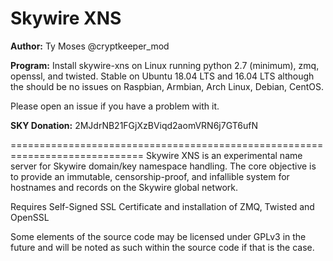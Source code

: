 # Skywire XNS
**Author:** Ty Moses @cryptkeeper_mod

**Program:**
Install skywire-xns on Linux running python 2.7 (minimum), zmq, openssl, 
and twisted. Stable on Ubuntu 18.04 LTS and 16.04 LTS 
although the should be no issues on Raspbian, Armbian, 
Arch Linux, Debian, CentOS. 

Please open an issue if you have a problem with it.

**SKY Donation:** 2MJdrNB21FGjXzBViqd2aomVRN6j7GT6ufN

=============================================================================
Skywire XNS is an experimental name server for Skywire domain/key namespace handling.
The core objective is to provide an immutable, censorship-proof, and infallible
system for hostnames and records on the Skywire global network.

Requires Self-Signed SSL Certificate and installation of ZMQ, Twisted and OpenSSL


Some elements of the source code may be licensed under
GPLv3 in the future and will be noted as such within 
the source code if that is the case.

